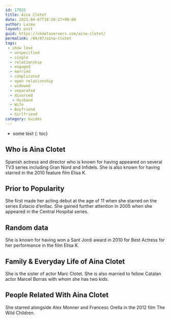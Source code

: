 ```yaml
---
id: 17025
title: Aina Clotet
date: 2021-04-07T18:50:27+00:00
author: Laima
layout: post
guid: https://ukdataservers.com/aina-clotet/
permalink: /04/07/aina-clotet
tags:
 - show love
  - unspecified
  - single
  - relationship
  - engaged
  - married
  - complicated
  - open relationship
  - widowed
  - separated
  - divorced
   - Husband
  - Wife
  - Boyfriend
  - Girlfriend
category: Guides
---
```


* some text
{: toc}


## Who is Aina Clotet
                  
                  
                  
Spanish actress and director who is known for having appeared on several TV3 series including Gran Nord and Infidels. She is also known for having starred in the 2010 feature film Elisa K. 
                  
              
            
              
            
                
                
                
## Prior to Popularity
                  
                  
                  
She first made her acting debut at the age of 11 when she starred on the series Estacio d&#8217;enllac. She gained further attention in 2005 when she appeared in the Central Hospital series. 
                  
              
            
              
            
                
                
                
## Random data
                  
                  
                  
She is known for having won a Sant Jordi award in 2010 for Best Actress for her performance in the film Elisa K. 
                  
              
            
              
            
                
                
                
## Family & Everyday Life of Aina Clotet
                  
                  
                  
She is the sister of actor Marc Clotet. She is also married to fellow Catalan actor Marcel Borras with whom she has two kids. 
                  
              
            
              
            
                
                
                
## People Related With Aina Clotet
                  
                  
                  
She starred alongside Alex Monner and Francesc Orella in the 2012 film The Wild Children. 
                  
              
            
              
            
                
              
            
              
              
            
            
              
            
          
          
          